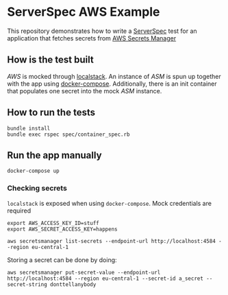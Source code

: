 # ServerSpec AWS Example

This repository demonstrates how to write a [ServerSpec](https://serverspec.org/) test for an application that fetches secrets from [AWS Secrets Manager](https://aws.amazon.com/secrets-manager/)

## How is the test built

_AWS_ is mocked through [localstack](https://github.com/localstack/localstack). An instance of _ASM_ is spun up together with the app using [docker-compose](https://docs.docker.com/compose/). Additionally, there is an init container that populates one secret into the mock _ASM_ instance.

## How to run the tests

```
bundle install
bundle exec rspec spec/container_spec.rb
```

## Run the app manually

```
docker-compose up
```

### Checking secrets

`localstack` is exposed when using `docker-compose`. Mock credentials are required

```
export AWS_ACCESS_KEY_ID=stuff
export AWS_SECRET_ACCESS_KEY=happens
```

```
aws secretsmanager list-secrets --endpoint-url http://localhost:4584 --region eu-central-1
```

Storing a secret can be done by doing:

```
aws secretsmanager put-secret-value --endpoint-url http://localhost:4584 --region eu-central-1 --secret-id a_secret --secret-string donttellanybody
```


